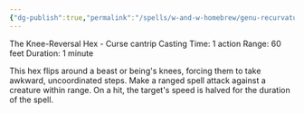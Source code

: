 ```yaml
---
{"dg-publish":true,"permalink":"/spells/w-and-w-homebrew/genu-recurvatum/"}
---
```


The Knee-Reversal Hex - Curse cantrip 
Casting Time: 1 action 
Range: 60 feet 
Duration: 1 minute 

This hex flips around a beast or being's knees, forcing them to take awkward, uncoordinated steps. Make a ranged spell attack against a creature within range. On a hit, the target's speed is halved for the duration of the spell.